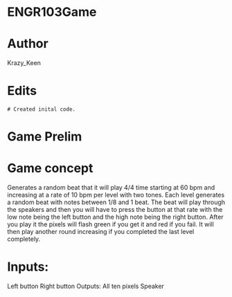 # ENGR103Game

# Author
  Krazy_Keen
# Edits
    # Created inital code.

# Game Prelim

# Game concept
Generates a random beat that it will play 4/4 time starting at 60 bpm and increasing at a rate of 10 bpm per level with two tones. Each level generates a random beat with notes between 1/8 and 1 beat. The beat will play through the speakers and then you will have to press the button at that rate with the low note being the left button and the high note being the right button. After you play it the pixels will flash green if you get it and red if you fail. It will then play another round increasing if you completed the last level completely. 

# Inputs:
Left button 
Right button
Outputs:
All ten pixels
Speaker


